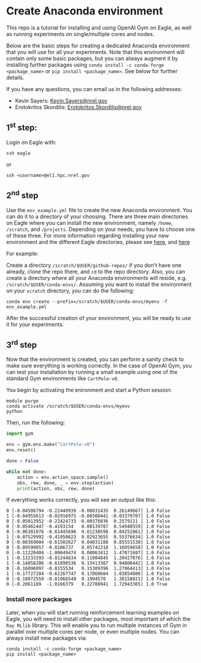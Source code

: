 # Create Anaconda environment

This repo is a tutorial for installing and using OpenAI Gym on Eagle, as well as running experiments on single/multiple cores and nodes.

Below are the basic steps for creating a dedicated Anaconda environment that you will use for all your experiments. Note that this environment will contain only some basic packages, but you can always augment it by installing further packages using `conda install -c conda-forge <package_name>` or `pip install <package_name>`. See below for further details.

If you have any questions, you can email us in the following addresses:
* Kevin Sayers: Kevin.Sayers@nrel.gov
* Erotokritos Skordilis: Erotokritos.Skordilis@nrel.gov

## 1<sup>st</sup> step:

Login on Eagle with:
```
ssh eagle
```
or
```
ssh <username>@el1.hpc.nrel.gov
```

## 2<sup>nd</sup> step

Use the `env_example.yml` file to create the new Anaconda environment. You can do it to a directory of your choosing. There are three main directories on Eagle where you can install the new environment, namely `/home`, `/scratch`, and `/projects`. Depending on your needs, you have to choose one of these three. For more information regarding installing your new environment and the different Eagle directories, please see [here](https://nrel.github.io/HPC/languages/python/NREL_python.html), and [here](https://nrel.github.io/HPC/languages/python/conda.html)

For example: 

Create a directory `/scratch/$USER/github-repos/` if you don't have one already, clone the repo there, and `cd` to the repo directory. Also, you can create a directory where all your Anaconda environments will reside, e.g. `/scratch/$USER/conda-envs/`. Assuming you want to install the environment on your `scratch` directory, you can do the following:
```
conda env create --prefix=/scratch/$USER/conda-envs/myenv -f env_example.yml
```
After the successful creation of your environment, you will be ready to use it for your experiments.

## 3<sup>rd</sup> step

Now that the environment is created, you can perform a sanity check to make sure everything is working correctly. In the case of OpenAI Gym, you can test your installation by running a small example using one of the standard Gym environments like `CartPole-v0`.

You begin by activating the enironment and start a Python session:
```
module purge
conda activate /scratch/$USER/conda-envs/myenv
python
```
Then, run the following:
```python
import gym

env = gym.ens.make("CartPole-v0")
env.reset()

done = False

while not done:
    action = env.action_space.sample()
    obs, rew, done, _ = env.step(action)
    print(action, obs, rew, done)
```
If everything works correctly, you will see an output like this:
```
0 [-0.04506794 -0.22440939 -0.00831435  0.26149667] 1.0 False
1 [-0.04955613 -0.02916975 -0.00308441 -0.03379707] 1.0 False
0 [-0.05013952 -0.22424733 -0.00376036  0.2579111 ] 1.0 False
0 [-0.05462447 -0.4193154   0.00139787  0.54940559] 1.0 False
0 [-0.06301078 -0.61445696  0.01238598  0.84252861] 1.0 False
1 [-0.07529992 -0.41950623  0.02923655  0.55376634] 1.0 False
0 [-0.08369004 -0.61502627  0.04031188  0.85551538] 1.0 False
0 [-0.09599057 -0.8106737   0.05742218  1.16059658] 1.0 False
0 [-0.11220404 -1.00649474  0.08063412  1.47071687] 1.0 False
1 [-0.13233393 -0.81244634  0.11004845  1.20427076] 1.0 False
1 [-0.14858286 -0.61890536  0.13413387  0.94800442] 1.0 False
0 [-0.16096097 -0.8155534   0.15309396  1.27964413] 1.0 False
1 [-0.17727204 -0.62267747  0.17868684  1.03854806] 1.0 False
0 [-0.18972559 -0.81966549  0.1994578   1.38158021] 1.0 False
0 [-0.2061189  -1.0166379   0.22708941  1.72943365] 1.0 True

```
### Install more packages

Later, when you will start running reinforcement learning examples on Eagle, you will need to install other packages, most important of which the `Ray RLlib` library. This will enable you to run multiple instances of Gym in parallel over multiple cores per node, or even multiple nodes. You can always install new packages via:

```
conda install -c conda-forge <package_name>
pip install <package_name>
```